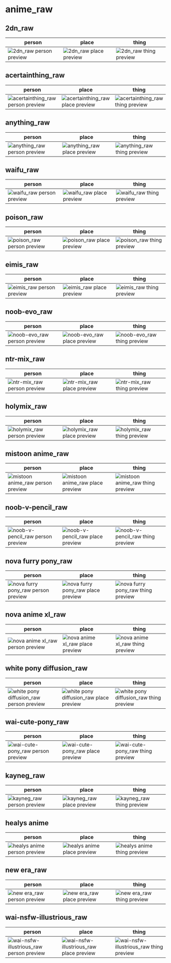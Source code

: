 # anime_raw

## 2dn_raw
| person | place | thing |
| --- | --- | --- |
| ![2dn_raw person preview](/images/2dn_raw_person.webp?raw=true) | ![2dn_raw place preview](/images/2dn_raw_place.webp?raw=true) | ![2dn_raw thing preview](/images/2dn_raw_thing.webp?raw=true) |

## acertainthing_raw
| person | place | thing |
| --- | --- | --- |
| ![acertainthing_raw person preview](/images/acertainthing_raw_person.webp?raw=true) | ![acertainthing_raw place preview](/images/acertainthing_raw_place.webp?raw=true) | ![acertainthing_raw thing preview](/images/acertainthing_raw_thing.webp?raw=true) |

## anything_raw
| person | place | thing |
| --- | --- | --- |
| ![anything_raw person preview](/images/anything_raw_person.webp?raw=true) | ![anything_raw place preview](/images/anything_raw_place.webp?raw=true) | ![anything_raw thing preview](/images/anything_raw_thing.webp?raw=true) |

## waifu_raw
| person | place | thing |
| --- | --- | --- |
| ![waifu_raw person preview](/images/waifu_raw_person.webp?raw=true) | ![waifu_raw place preview](/images/waifu_raw_place.webp?raw=true) | ![waifu_raw thing preview](/images/waifu_raw_thing.webp?raw=true) |

## poison_raw
| person | place | thing |
| --- | --- | --- |
| ![poison_raw person preview](/images/poison_raw_person.webp?raw=true) | ![poison_raw place preview](/images/poison_raw_place.webp?raw=true) | ![poison_raw thing preview](/images/poison_raw_thing.webp?raw=true) |

## eimis_raw
| person | place | thing |
| --- | --- | --- |
| ![eimis_raw person preview](/images/eimis_raw_person.webp?raw=true) | ![eimis_raw place preview](/images/eimis_raw_place.webp?raw=true) | ![eimis_raw thing preview](/images/eimis_raw_thing.webp?raw=true) |

## noob-evo_raw
| person | place | thing |
| --- | --- | --- |
| ![noob-evo_raw person preview](/images/noob_evo_raw_person.webp?raw=true) | ![noob-evo_raw place preview](/images/noob_evo_raw_place.webp?raw=true) | ![noob-evo_raw thing preview](/images/noob_evo_raw_thing.webp?raw=true) |

## ntr-mix_raw
| person | place | thing |
| --- | --- | --- |
| ![ntr-mix_raw person preview](/images/ntr_mix_raw_person.webp?raw=true) | ![ntr-mix_raw place preview](/images/ntr_mix_raw_place.webp?raw=true) | ![ntr-mix_raw thing preview](/images/ntr_mix_raw_thing.webp?raw=true) |

## holymix_raw
| person | place | thing |
| --- | --- | --- |
| ![holymix_raw person preview](/images/holymix_raw_person.webp?raw=true) | ![holymix_raw place preview](/images/holymix_raw_place.webp?raw=true) | ![holymix_raw thing preview](/images/holymix_raw_thing.webp?raw=true) |

## mistoon anime_raw
| person | place | thing |
| --- | --- | --- |
| ![mistoon anime_raw person preview](/images/mistoon_anime_raw_person.webp?raw=true) | ![mistoon anime_raw place preview](/images/mistoon_anime_raw_place.webp?raw=true) | ![mistoon anime_raw thing preview](/images/mistoon_anime_raw_thing.webp?raw=true) |

## noob-v-pencil_raw
| person | place | thing |
| --- | --- | --- |
| ![noob-v-pencil_raw person preview](/images/noob_v_pencil_raw_person.webp?raw=true) | ![noob-v-pencil_raw place preview](/images/noob_v_pencil_raw_place.webp?raw=true) | ![noob-v-pencil_raw thing preview](/images/noob_v_pencil_raw_thing.webp?raw=true) |

## nova furry pony_raw
| person | place | thing |
| --- | --- | --- |
| ![nova furry pony_raw person preview](/images/nova_furry_pony_raw_person.webp?raw=true) | ![nova furry pony_raw place preview](/images/nova_furry_pony_raw_place.webp?raw=true) | ![nova furry pony_raw thing preview](/images/nova_furry_pony_raw_thing.webp?raw=true) |

## nova anime xl_raw
| person | place | thing |
| --- | --- | --- |
| ![nova anime xl_raw person preview](/images/nova_anime_xl_raw_person.webp?raw=true) | ![nova anime xl_raw place preview](/images/nova_anime_xl_raw_place.webp?raw=true) | ![nova anime xl_raw thing preview](/images/nova_anime_xl_raw_thing.webp?raw=true) |

## white pony diffusion_raw
| person | place | thing |
| --- | --- | --- |
| ![white pony diffusion_raw person preview](/images/white_pony_diffusion_raw_person.webp?raw=true) | ![white pony diffusion_raw place preview](/images/white_pony_diffusion_raw_place.webp?raw=true) | ![white pony diffusion_raw thing preview](/images/white_pony_diffusion_raw_thing.webp?raw=true) |

## wai-cute-pony_raw
| person | place | thing |
| --- | --- | --- |
| ![wai-cute-pony_raw person preview](/images/wai_cute_pony_raw_person.webp?raw=true) | ![wai-cute-pony_raw place preview](/images/wai_cute_pony_raw_place.webp?raw=true) | ![wai-cute-pony_raw thing preview](/images/wai_cute_pony_raw_thing.webp?raw=true) |

## kayneg_raw
| person | place | thing |
| --- | --- | --- |
| ![kayneg_raw person preview](/images/kayneg_raw_person.webp?raw=true) | ![kayneg_raw place preview](/images/kayneg_raw_place.webp?raw=true) | ![kayneg_raw thing preview](/images/kayneg_raw_thing.webp?raw=true) |

## healys anime
| person | place | thing |
| --- | --- | --- |
| ![healys anime person preview](/images/healys_anime_person.webp?raw=true) | ![healys anime place preview](/images/healys_anime_place.webp?raw=true) | ![healys anime thing preview](/images/healys_anime_thing.webp?raw=true) |

## new era_raw
| person | place | thing |
| --- | --- | --- |
| ![new era_raw person preview](/images/new_era_raw_person.webp?raw=true) | ![new era_raw place preview](/images/new_era_raw_place.webp?raw=true) | ![new era_raw thing preview](/images/new_era_raw_thing.webp?raw=true) |

## wai-nsfw-illustrious_raw
| person | place | thing |
| --- | --- | --- |
| ![wai-nsfw-illustrious_raw person preview](/images/wai_nsfw_illustrious_raw_person.webp?raw=true) | ![wai-nsfw-illustrious_raw place preview](/images/wai_nsfw_illustrious_raw_place.webp?raw=true) | ![wai-nsfw-illustrious_raw thing preview](/images/wai_nsfw_illustrious_raw_thing.webp?raw=true) |


